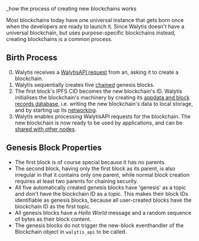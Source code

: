 _how the process of creating new blockchains works

Most blockchains today have one universal instance that gets born once when the developers are ready to launch it.
Since Walytis doesn't have a universal blockchain, but uses purpose-specific blockchains instead, creating blockchains is a common process.

## Birth Process
0. Walytis receives a [WalytisAPI request](WalytisAPI.md) from an, asking it to create a blockchain. 
1. Walytis sequentially creates five [chained](Block-Chaining.md) genesis blocks.
2.  The first block's IPFS CID becomes the new blockchain's ID. Walytis initialises the blockchain's machinery by creating its [appdata and block records database](StorageAndAppdata.md), i.e. writing the new blockchain's data to local storage, and by starting up its [networking](Networking.md).
3. Walytis enables processing WalytisAPI requests for the blockchain. The new blockchain is now ready to be used by applications, and can be [shared with other nodes](/Documentation/Walytis/Technical/Joining.md).

## Genesis Block Properties
- The first block is of course special because it has no parents.
- The second block, having only the first block as its parent, is also irregular in that it contains only one parent, while normal block creation requires at least two parents for chaining security.
- All five automatically created genesis blocks have 'genesis' as a topic and don't have the blockchain ID as a topic. This makes their block IDs identifiable as genesis blocks, because all user-created blocks have the blockchain ID as the first topic.
- All genesis blocks have a _Hello World_ message and a random sequence of bytes as their block content.
- The genesis blocks do not trigger the new-block eventhandler of the Blockchain object in `walytis_api` to be called.
